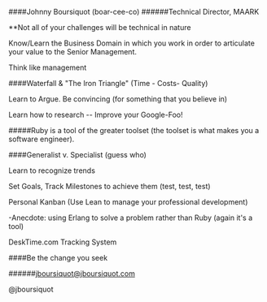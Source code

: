 
####Johnny Boursiquot (boar-cee-co)
######Technical Director, MAARK

**Not all of your challenges will be technical in nature

Know/Learn the Business Domain in which you work in order to articulate your value to the Senior Management.

Think like management

####Waterfall & "The Iron Triangle" (Time - Costs- Quality)

Learn to Argue. Be convincing (for something that you believe in)

Learn how to research -- Improve your Google-Foo!

#####Ruby is a tool of the greater toolset (the toolset is what makes you a software engineer).

####Generalist v. Specialist (guess who)

Learn to recognize trends

Set Goals, Track Milestones to achieve them (test, test, test)

Personal Kanban (Use Lean to manage your professional development)

-Anecdote: using Erlang to solve a problem rather than Ruby (again it's a tool)

DeskTime.com  Tracking System 

####Be the change you seek

######jboursiquot@jboursiquot.com

@jboursiquot


 
















    

